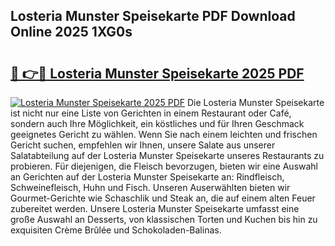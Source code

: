 ## Losteria Munster Speisekarte PDF Download Online 2025 1XG0s

# <h2><a href="http://gcbfa9p.nevu.top/?p=Losteria+Munster+Speisekarte">🔗 👉🔴 Losteria Munster Speisekarte 2025 PDF</a></h2>

[![Losteria Munster Speisekarte 2025 PDF](https://i.imgur.com/dBaPXMq.png)](http://gcbfa9p.nevu.top/?p=Losteria+Munster+Speisekarte)
Die Losteria Munster Speisekarte ist nicht nur eine Liste von Gerichten in einem Restaurant oder Café, sondern auch Ihre Möglichkeit, ein köstliches und für Ihren Geschmack geeignetes Gericht zu wählen. Wenn Sie nach einem leichten und frischen Gericht suchen, empfehlen wir Ihnen, unsere Salate aus unserer Salatabteilung auf der Losteria Munster Speisekarte unseres Restaurants zu probieren. Für diejenigen, die Fleisch bevorzugen, bieten wir eine Auswahl an Gerichten auf der Losteria Munster Speisekarte an: Rindfleisch, Schweinefleisch, Huhn und Fisch. Unseren Auserwählten bieten wir Gourmet-Gerichte wie Schaschlik und Steak an, die auf einem alten Feuer zubereitet werden. Unsere Losteria Munster Speisekarte umfasst eine große Auswahl an Desserts, von klassischen Torten und Kuchen bis hin zu exquisiten Crème Brûlée und Schokoladen-Balinas.
